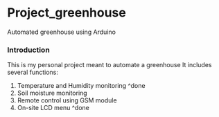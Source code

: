 # Project_greenhouse
Automated greenhouse using Arduino

### Introduction
This is my personal project meant to automate a greenhouse
It includes several functions:

1. Temperature and Humidity monitoring      ^done
2. Soil moisture monitoring
3. Remote control using GSM module
4. On-site LCD menu                         ^done
